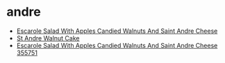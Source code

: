 # andre

 * [Escarole Salad With Apples Candied Walnuts And Saint Andre Cheese](../../index/e/escarole-salad-with-apples-candied-walnuts-and-saint-andre-cheese-355751.json)
 * [St Andre Walnut Cake](../../index/s/st-andre-walnut-cake.json)
 * [Escarole Salad With Apples Candied Walnuts And Saint Andre Cheese 355751](../../index/e/escarole-salad-with-apples-candied-walnuts-and-saint-andre-cheese-355751.json)
